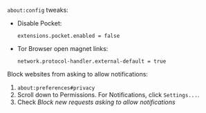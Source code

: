 `about:config` tweaks:
- Disable Pocket:
  ```
  extensions.pocket.enabled = false
  ```
- Tor Browser open magnet links:
  ```
  network.protocol-handler.external-default = true
  ```

Block websites from asking to allow notifications:
1. `about:preferences#privacy`
2. Scroll down to Permissions. For Notifications, click `Settings...`.
3. Check _Block new requests asking to allow notifications_

